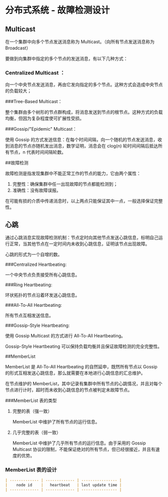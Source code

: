 # 分布式系统 - 故障检测设计

## Multicast

在一个集群中向多个节点发送消息称为 Multicast。（向所有节点发送消息称为 Broadcast）

要做到向集群中指定的多个节点的发送消息，有以下几种方式：

### Centralized Multicast ：

向一个中央节点发送消息，再由它发向指定的多个节点。这种方式会造成中央节点的负载较大；

###Tree-Based Multicast： 

整个集群由多个树形的节点群构成，将消息发送到节点的根节点。这种方式的负载均衡，但因为复杂程度使可扩展性受损。

###Gossip/"Epidemic" Multicast：

使用 Gossip 的方式发送信息：在每个时间间隔，向一个随机的节点发送消息，收到消息的节点亦随机发出消息，数学证明，消息会在 clog(n) 轮时间间隔后抵达所有节点，n 代表时间间隔轮数。

##故障检测

故障检测是指发现集群中不能正常工作的节点的能力，它由两个属性：

1. 完整性：确保集群中任一出现故障的节点都能检测到；
2. 准确性：没有故障误报。

在可能有损的介质中传递消息时，以上两点只能保证其中一点，一般选择保证完整性。

## 心跳

通过心跳消息实现故障检测机制：节点定时向其他节点发送心跳信息，标明自己运行正常，当其他节点在一定时间内未收到心跳信息，证明该节点出现故障。

心跳的形式为一个自增的数。

###Centralized Heartbeating:

一个中央节点负责接受所有心跳信息。

###Ring Heartbeating:

环状拓扑的节点沿着环发送心跳信息。

###All-To-All Heartbeating:

所有节点互相发送信息。

###Gossip-Style Heartbeating: 

使用 Gossip Multicast 的方式进行 All-To-All Heartbeating。

Gossip-Style Heartbeating 可以保持负载均衡并且保证故障检测的完全完整性。

##MemberList

MemberList 是 All-To-All Heartbeating 的自然延申，既然所有节点以 Gossip 的形式互相发送心跳信息，那么就需要在本地进行心跳信息的汇总维护。

在节点维护的 MemberList，其中记录有集群中所有节点的心跳情况，并且对每个节点进行计时，超时而未收到心跳信息的节点被判定未故障节点。

###MemberList 表的类型

1. 完整的表（强一致）

   MemberList 中维护了所有节点的运行信息。

2. 几乎完整的表（弱一致）

   MemberList 中维护了几乎所有节点的运行信息。由于采用的 Gossip Multicast 协议的限制，不能保证绝对的所有节点，但已经很接近，并且有速度的优势。

### MemberList 表的设计

``` markdown
| ------------- | ------------- | ---------------- |
|    node id    |   heartbeat   | last update time |
| ------------- | ------------- | ---------------- |
```

